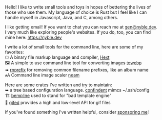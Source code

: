 Hello! I like to write small tools and toys in hopes of bettering the lives of those who use them. My language of choice is Rust but I feel like I can handle myself in Javascript, Java, and C, among others.

I like getting email! If you want to chat you can reach me at [gen@nyble.dev](mailto:gen@nyble.dev). I very much like exploring people's websites. If you do, too, you can find mine here: <https://nyble.dev>

I write a lot of small tools for the command line, here are some of my favorites:  
⬡ A binary file markup language and compiler, [Hext][hext]  
🖼 A simple to use command line tool for converting images [towebp][towebp]  
➠ [rnprefix][rnprefix] for removing common filename prefixes, like an album name  
🗚 Command line image scaler [neam][neam]

[hext]: https://github.com/gennyble/hext
[towebp]: https://github.com/gennyble/towebp
[rnprefix]: https://github.com/gennyble/rnprefix
[neam]: https://github.com/gennyble/neam

Here are some crates I've written and try to maintain:   
➥ a tree based configuration language. [confindent][confindent] mimcs ~/.ssh/config  
🏗 [bempline][bempline] used to stand for "bad template engine"  
🎁 [gifed][gifed] provides a high and low-level API for gif files

[confindent]: https://github.com/gennyble/confindent
[bempline]:https://github.com/gennyble/bempline
[gifed]: https://github.com/gennyble/gifed

If you've found something I've written helpful, consider [sponsoring me][sponsor]!

[sponsor]: https://github.com/sponsors/gennyble
